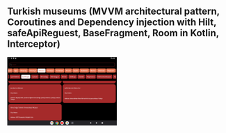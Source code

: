 

## Turkish museums (MVVM architectural pattern, Coroutines and Dependency injection with Hilt, safeApiReguest, BaseFragment, Room in Kotlin, Interceptor)

<img src="./Screen.png" alt="Screen" width="50%" height="50%">